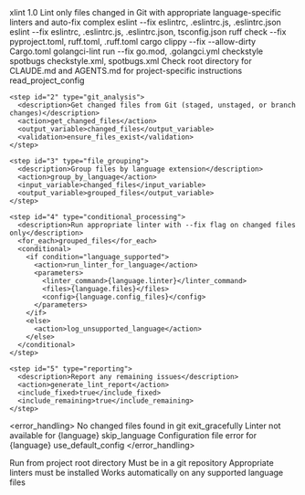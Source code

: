 <command>
  <metadata>
    <name>xlint</name>
    <version>1.0</version>
    <description>Lint only files changed in Git with appropriate language-specific linters and auto-fix</description>
    <complexity>complex</complexity>
  </metadata>
  
  <parameters>
    <!-- No required parameters, operates on git changes -->
  </parameters>
  
  <languages>
    <language name="javascript" extensions=".js,.jsx">
      <linter>eslint --fix</linter>
      <config_files>eslintrc, .eslintrc.js, .eslintrc.json</config_files>
    </language>
    <language name="typescript" extensions=".ts,.tsx">
      <linter>eslint --fix</linter>
      <config_files>eslintrc, .eslintrc.js, .eslintrc.json, tsconfig.json</config_files>
    </language>
    <language name="python" extensions=".py">
      <linter>ruff check --fix</linter>
      <config_files>pyproject.toml, ruff.toml, .ruff.toml</config_files>
    </language>
    <language name="rust" extensions=".rs">
      <linter>cargo clippy --fix --allow-dirty</linter>
      <config_files>Cargo.toml</config_files>
    </language>
    <language name="go" extensions=".go">
      <linter>golangci-lint run --fix</linter>
      <config_files>go.mod, .golangci.yml</config_files>
    </language>
    <language name="java" extensions=".java">
      <linter>checkstyle</linter>
      <fallback>spotbugs</fallback>
      <config_files>checkstyle.xml, spotbugs.xml</config_files>
    </language>
  </languages>
  
  <instructions>
    <step id="1" type="check_config">
      <description>Check root directory for CLAUDE.md and AGENTS.md for project-specific instructions</description>
      <action>read_project_config</action>
    </step>
    
    <step id="2" type="git_analysis">
      <description>Get changed files from Git (staged, unstaged, or branch changes)</description>
      <action>get_changed_files</action>
      <output_variable>changed_files</output_variable>
      <validation>ensure_files_exist</validation>
    </step>
    
    <step id="3" type="file_grouping">
      <description>Group files by language extension</description>
      <action>group_by_language</action>
      <input_variable>changed_files</input_variable>
      <output_variable>grouped_files</output_variable>
    </step>
    
    <step id="4" type="conditional_processing">
      <description>Run appropriate linter with --fix flag on changed files only</description>
      <for_each>grouped_files</for_each>
      <conditional>
        <if condition="language_supported">
          <action>run_linter_for_language</action>
          <parameters>
            <linter_command>{language.linter}</linter_command>
            <files>{language.files}</files>
            <config>{language.config_files}</config>
          </parameters>
        </if>
        <else>
          <action>log_unsupported_language</action>
        </else>
      </conditional>
    </step>
    
    <step id="5" type="reporting">
      <description>Report any remaining issues</description>
      <action>generate_lint_report</action>
      <include_fixed>true</include_fixed>
      <include_remaining>true</include_remaining>
    </step>
  </instructions>
  
  <error_handling>
    <error type="no_changed_files">
      <message>No changed files found in git</message>
      <action>exit_gracefully</action>
    </error>
    <error type="linter_not_found">
      <message>Linter not available for {language}</message>
      <action>skip_language</action>
    </error>
    <error type="config_error">
      <message>Configuration file error for {language}</message>
      <action>use_default_config</action>
    </error>
  </error_handling>
  
  <usage>
    <description>Run from project root directory</description>
    <requirements>
      <item>Must be in a git repository</item>
      <item>Appropriate linters must be installed</item>
    </requirements>
    <example>Works automatically on any supported language files</example>
  </usage>
</command>